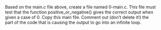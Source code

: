 Based on the main.c file above, create a file named 0-main.c. This file must test that the function positive_or_negative() gives the correct output when given a case of 0.
Copy this main file. Comment out (don’t delete it!) the part of the code that is causing the output to go into an infinite loop.
